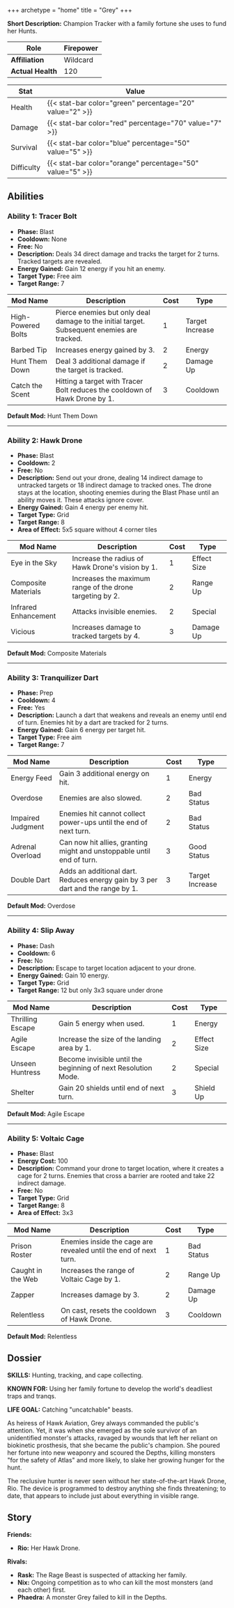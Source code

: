 +++
archetype = "home"
title = "Grey"
+++

**Short Description:** Champion Tracker with a family fortune she uses to fund her Hunts.

| **Role**          | Firepower |
| ----------------- | --------- |
| **Affiliation**   | Wildcard  |
| **Actual Health** | 120       |

| **Stat**   | **Value**                                                 |
| ---------- | --------------------------------------------------------- |
| Health     | {{< stat-bar color="green" percentage="20" value="2" >}}  |
| Damage     | {{< stat-bar color="red" percentage="70" value="7" >}}    |
| Survival   | {{< stat-bar color="blue" percentage="50" value="5" >}}   |
| Difficulty | {{< stat-bar color="orange" percentage="50" value="5" >}} |

## Abilities

### Ability 1: Tracer Bolt

- **Phase:** Blast
- **Cooldown:** None
- **Free:** No
- **Description:** Deals 34 direct damage and tracks the target for 2 turns. Tracked targets are revealed.
- **Energy Gained:** Gain 12 energy if you hit an enemy.
- **Target Type:** Free aim
- **Target Range:** 7

| **Mod Name**       | **Description**                                                                            | **Cost** | **Type**        |
| ------------------ | ------------------------------------------------------------------------------------------ | -------- | --------------- |
| High-Powered Bolts | Pierce enemies but only deal damage to the initial target. Subsequent enemies are tracked. | 1        | Target Increase |
| Barbed Tip         | Increases energy gained by 3.                                                              | 2        | Energy          |
| Hunt Them Down     | Deal 3 additional damage if the target is tracked.                                         | 2        | Damage Up       |
| Catch the Scent    | Hitting a target with Tracer Bolt reduces the cooldown of Hawk Drone by 1.                 | 3        | Cooldown        |

**Default Mod:** Hunt Them Down

---

### Ability 2: Hawk Drone

- **Phase:** Blast
- **Cooldown:** 2
- **Free:** No
- **Description:** Send out your drone, dealing 14 indirect damage to untracked targets or 18 indirect damage to tracked ones. The drone stays at the location, shooting enemies during the Blast Phase until an ability moves it. These attacks ignore cover.
- **Energy Gained:** Gain 4 energy per enemy hit.
- **Target Type:** Grid
- **Target Range:** 8
- **Area of Effect:** 5x5 square without 4 corner tiles

| **Mod Name**         | **Description**                                          | **Cost** | **Type**    |
| -------------------- | -------------------------------------------------------- | -------- | ----------- |
| Eye in the Sky       | Increase the radius of Hawk Drone's vision by 1.         | 1        | Effect Size |
| Composite Materials  | Increases the maximum range of the drone targeting by 2. | 2        | Range Up    |
| Infrared Enhancement | Attacks invisible enemies.                               | 2        | Special     |
| Vicious              | Increases damage to tracked targets by 4.                | 3        | Damage Up   |

**Default Mod:** Composite Materials

---

### Ability 3: Tranquilizer Dart

- **Phase:** Prep
- **Cooldown:** 4
- **Free:** Yes
- **Description:** Launch a dart that weakens and reveals an enemy until end of turn. Enemies hit by a dart are tracked for 2 turns.
- **Energy Gained:** Gain 6 energy per target hit.
- **Target Type:** Free aim
- **Target Range:** 7

| **Mod Name**      | **Description**                                                                | **Cost** | **Type**        |
| ----------------- | ------------------------------------------------------------------------------ | -------- | --------------- |
| Energy Feed       | Gain 3 additional energy on hit.                                               | 1        | Energy          |
| Overdose          | Enemies are also slowed.                                                       | 2        | Bad Status      |
| Impaired Judgment | Enemies hit cannot collect power-ups until the end of next turn.               | 2        | Bad Status      |
| Adrenal Overload  | Can now hit allies, granting might and unstoppable until end of turn.          | 3        | Good Status     |
| Double Dart       | Adds an additional dart. Reduces energy gain by 3 per dart and the range by 1. | 3        | Target Increase |

**Default Mod:** Overdose

---

### Ability 4: Slip Away

- **Phase:** Dash
- **Cooldown:** 6
- **Free:** No
- **Description:** Escape to target location adjacent to your drone.
- **Energy Gained:** Gain 10 energy.
- **Target Type:** Grid
- **Target Range:** 12 but only 3x3 square under drone

| **Mod Name**     | **Description**                                               | **Cost** | **Type**    |
| ---------------- | ------------------------------------------------------------- | -------- | ----------- |
| Thrilling Escape | Gain 5 energy when used.                                      | 1        | Energy      |
| Agile Escape     | Increase the size of the landing area by 1.                   | 2        | Effect Size |
| Unseen Huntress  | Become invisible until the beginning of next Resolution Mode. | 2        | Special     |
| Shelter          | Gain 20 shields until end of next turn.                       | 3        | Shield Up   |

**Default Mod:** Agile Escape

---

### Ability 5: Voltaic Cage

- **Phase:** Blast
- **Energy Cost:** 100
- **Description:** Command your drone to target location, where it creates a cage for 2 turns. Enemies that cross a barrier are rooted and take 22 indirect damage.
- **Free:** No
- **Target Type:** Grid
- **Target Range:** 8
- **Area of Effect:** 3x3

| **Mod Name**      | **Description**                                                  | **Cost** | **Type**   |
| ----------------- | ---------------------------------------------------------------- | -------- | ---------- |
| Prison Roster     | Enemies inside the cage are revealed until the end of next turn. | 1        | Bad Status |
| Caught in the Web | Increases the range of Voltaic Cage by 1.                        | 2        | Range Up   |
| Zapper            | Increases damage by 3.                                           | 2        | Damage Up  |
| Relentless        | On cast, resets the cooldown of Hawk Drone.                      | 3        | Cooldown   |

**Default Mod:** Relentless

## Dossier

**SKILLS:** Hunting, tracking, and cape collecting.

**KNOWN FOR:** Using her family fortune to develop the world's deadliest traps and tranqs.

**LIFE GOAL:** Catching "uncatchable" beasts.

As heiress of Hawk Aviation, Grey always commanded the public's attention. Yet, it was when she emerged as the sole survivor of an unidentified monster's attacks, ravaged by wounds that left her reliant on biokinetic prosthesis, that she became the public's champion. She poured her fortune into new weaponry and scoured the Depths, killing monsters "for the safety of Atlas" and more likely, to slake her growing hunger for the hunt.

The reclusive hunter is never seen without her state-of-the-art Hawk Drone, Rio. The device is programmed to destroy anything she finds threatening; to date, that appears to include just about everything in visible range.

## Story

**Friends:**

- **Rio:** Her Hawk Drone.

**Rivals:**

- **Rask:** The Rage Beast is suspected of attacking her family.
- **Nix:** Ongoing competition as to who can kill the most monsters (and each other) first.
- **Phaedra:** A monster Grey failed to kill in the Depths.
